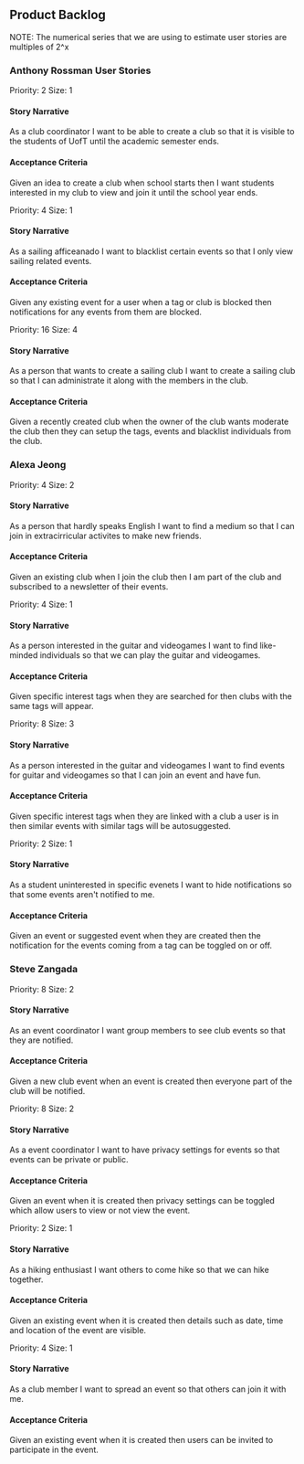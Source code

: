 ## Product Backlog
NOTE: The numerical series that we are using to estimate user stories are multiples of 2^x

### Anthony Rossman User Stories

Priority: 2
Size: 1
#### Story Narrative
As a club coordinator I want to be able to create a club so that it is visible to the students of UofT until the academic semester ends.
#### Acceptance Criteria
Given an idea to create a club when school starts then I want students interested in my club to view and join it until the school year ends.

Priority: 4
Size: 1
#### Story Narrative
As a sailing afficeanado I want to blacklist certain events so that I only view sailing related events.
#### Acceptance Criteria
Given any existing event for a user when a tag or club is blocked then notifications for any events from them are blocked.

Priority: 16
Size: 4
#### Story Narrative
As a person that wants to create a sailing club I want to create a sailing club so that I can administrate it along with the members in the club.
#### Acceptance Criteria
Given a recently created club when the owner of the club wants moderate the club then they can setup the tags, events and blacklist individuals from the club.

### Alexa Jeong

Priority: 4
Size: 2
#### Story Narrative
As a person that hardly speaks English I want to find a medium so that I can join in extracirricular activites to make new friends.
#### Acceptance Criteria
Given an existing club when I join the club then I am part of the club and subscribed to a newsletter of their events.

Priority: 4
Size: 1
#### Story Narrative
As a person interested in the guitar and videogames I want to find like-minded individuals so that we can play the guitar and videogames.
#### Acceptance Criteria
Given specific interest tags when they are searched for then clubs with the same tags will appear.

Priority: 8
Size: 3
#### Story Narrative
As a person interested in the guitar and videogames I want to find events for guitar and videogames so that I can join an event and have fun.
#### Acceptance Criteria
Given specific interest tags when they are linked with a club a user is in then similar events with similar tags will be autosuggested.

Priority: 2
Size: 1
#### Story Narrative
As a student uninterested in specific evenets I want to hide notifications so that some events aren't notified to me.
#### Acceptance Criteria
Given an event or suggested event when they are created then the notification for the events coming from a tag can be toggled on or off.

### Steve Zangada

Priority: 8
Size: 2
#### Story Narrative
As an event coordinator I want group members to see club events so that they are notified.
#### Acceptance Criteria
Given a new club event when an event is created then everyone part of the club will be notified.

Priority: 8
Size: 2
#### Story Narrative
As a event coordinator I want to have privacy settings for events so that events can be private or public.
#### Acceptance Criteria
Given an event when it is created then privacy settings can be toggled which allow users to view or not view the event.

Priority: 2
Size: 1
#### Story Narrative
As a hiking enthusiast I want others to come hike so that we can hike together.
#### Acceptance Criteria
Given an existing event when it is created then details such as date, time and location of the event are visible.

Priority: 4
Size: 1
#### Story Narrative
As a club member I want to spread an event so that others can join it with me.
#### Acceptance Criteria
Given an existing event when it is created then users can be invited to participate in the event.